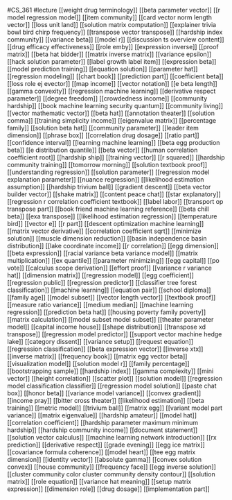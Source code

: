#CS_361
#lecture
[[weight drug terminology]]
[[beta parameter vector]]
[[r model regression model]]
[[item community]]
[[card vector norm length vector]]
[[loss unit land]]
[[solution matrix computation]]
[[explainer trivia bowl bird chirp frequency]]
[[transpose vector transpose]]
[[hardship index community]]
[[variance beta]]
[[model r]]
[[discussion ts overview content]]
[[drug efficacy effectiveness]]
[[role emby]]
[[expression inverse]]
[[proof matrix]]
[[beta hat bidder]]
[[matrix inverse matrix]]
[[variance epsilon]]
[[hack solution parameter]]
[[label growth label item]]
[[expression beta]]
[[model prediction training]]
[[equation solution]]
[[parameter hat]]
[[regression modeling]]
[[chart book]]
[[prediction part]]
[[coefficient beta]]
[[loss role ej evector]]
[[map income]]
[[vector notation]]
[[e beta length]]
[[gamma convexity]]
[[regression machine learning]]
[[derivative respect parameter]]
[[degree freedom]]
[[crowdedness income]]
[[community hardship]]
[[book machine learning security quantum]]
[[community living]]
[[vector mathematic vector]]
[[beta hat]]
[[annotation theater]]
[[solution comma]]
[[training simplicity income]]
[[eigenvalue matrix]]
[[percentage family]]
[[solution beta hat]]
[[community parameter]]
[[leader item dimension]]
[[phrase box]]
[[correlation drug dosage]]
[[ratio part]]
[[confidence interval]]
[[learning machine learning]]
[[beta egg production beta]]
[[e distribution quantile]]
[[beta vector]]
[[human correlation coefficient root]]
[[hardship ship]]
[[training vector]]
[[r squared]]
[[hardship community training]]
[[tomorrow morning]]
[[solution textbook proof]]
[[understanding regression]]
[[solution parameter]]
[[regression model explanation parameter]]
[[nuance regression]]
[[likelihood estimation assumption]]
[[hardship trivium ball]]
[[gradient descent]]
[[beta vector builder vector]]
[[shake matrix]]
[[content peace chat]]
[[star explanatory]]
[[regression r correlation coefficient textbook]]
[[label labor]]
[[transport op transpose part]]
[[book friend machine learning reference]]
[[beta chill beta]]
[[exa transpose]]
[[likelihood estimation regression]]
[[temperature bird]]
[[vector e]]
[[r part]]
[[descent optimization machine learning]]
[[matrix vector derivative]]
[[correlation coefficient sqrt]]
[[minimize solution]]
[[muscle dimension reduction]]
[[basin independence basin distribution]]
[[lake coordinate income]]
[[r correlation]]
[[egg dimension]]
[[beta expression]]
[[racial variance beta variance model]]
[[matrix multiplication]]
[[ex quantile]]
[[parameter minimizing]]
[[egg capital]]
[[po vote]]
[[calculus scope derivation]]
[[effort proof]]
[[variance r variance hat]]
[[dimension matrix]]
[[regression model]]
[[egg coefficient]]
[[regression public]]
[[regression predictor]]
[[classifier tree forest classification]]
[[machine learning]]
[[equation pair]]
[[school diploma]]
[[family age]]
[[model subset]]
[[vector length vector]]
[[textbook proof]]
[[measure ratio variance]]
[[medium median]]
[[machine learning regression]]
[[prediction beta hat]]
[[housing poverty family poverty]]
[[matrix calculation]]
[[model subset model subset]]
[[theater parameter model]]
[[capital income house]]
[[shape distribution]]
[[transpose xd transpose]]
[[regression model predictor]]
[[support vector machine hedge lake]]
[[category dissent]]
[[variance setup]]
[[request equation]]
[[regression classification]]
[[beta expression vector]]
[[inverse xtx]]
[[inverse matrix]]
[[frequency book]]
[[matrix egg vector beta]]
[[visualization model]]
[[solution model r]]
[[family percentage]]
[[bootstrapping sample]]
[[hardship index]]
[[gamma complexity]]
[[mini vector]]
[[height correlation]]
[[scatter plot]]
[[solution model]]
[[regression model classification classifier]]
[[regression model solution]]
[[paste chat box]]
[[honor beta]]
[[variance model variance]]
[[convex gradient]]
[[income pray]]
[[bitter cross theater]]
[[likelihood estimation]]
[[beta training]]
[[metric model]]
[[trivium ball]]
[[matrix egg]]
[[variant model part variance]]
[[matrix eigenvalue]]
[[hardship amateur]]
[[model hat]]
[[correlation coefficient]]
[[hardship parameter maximum minimum hardship]]
[[hardship community income]]
[[document statement]]
[[solution vector calculus]]
[[machine learning network introduction]]
[[rx prediction]]
[[derivative respect]]
[[grade evening]]
[[egg ice matrix]]
[[covariance formula coherence]]
[[model heart]]
[[tee egg matrix dimension]]
[[identity vector]]
[[absolute gamma]]
[[convex solution convex]]
[[house community]]
[[frequency face]]
[[egg inverse solution]]
[[cluster community color cluster community density contour]]
[[solution matrix]]
[[role equation]]
[[variance hat meaning]]
[[setup matrix expression]]
[[dimension role]]
[[drug dosage]]
[[implementation part]]
